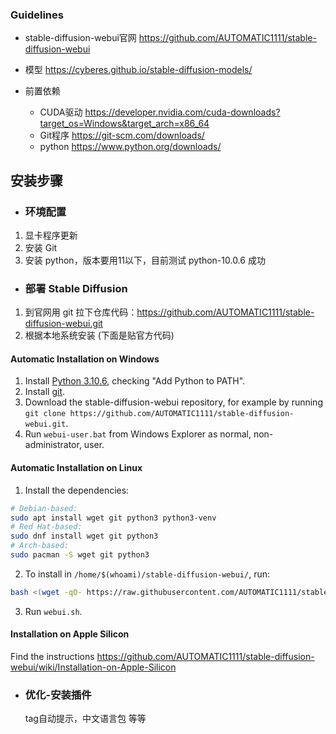 ### Guidelines

- stable-diffusion-webui官网
https://github.com/AUTOMATIC1111/stable-diffusion-webui

- 模型
https://cyberes.github.io/stable-diffusion-models/

- 前置依赖
  - CUDA驱动 https://developer.nvidia.com/cuda-downloads?target_os=Windows&target_arch=x86_64
  - Git程序 https://git-scm.com/downloads/
  - python https://www.python.org/downloads/


## 安装步骤
- ### 环境配置
1. 显卡程序更新
2. 安装 Git
3. 安装 python，版本要用11以下，目前测试 python-10.0.6 成功
  
- ### 部署 Stable Diffusion
1. 到官网用 git 拉下仓库代码：https://github.com/AUTOMATIC1111/stable-diffusion-webui.git
2. 根据本地系统安装 (下面是贴官方代码)
  
  #### Automatic Installation on Windows
  1. Install [Python 3.10.6](https://www.python.org/downloads/windows/), checking "Add Python to PATH".
  2. Install [git](https://git-scm.com/download/win).
  3. Download the stable-diffusion-webui repository, for example by running `git clone https://github.com/AUTOMATIC1111/stable-diffusion-webui.git`.
  4. Run `webui-user.bat` from Windows Explorer as normal, non-administrator, user.
 
  #### Automatic Installation on Linux
  1. Install the dependencies:
  ```bash
  # Debian-based:
  sudo apt install wget git python3 python3-venv
  # Red Hat-based:
  sudo dnf install wget git python3
  # Arch-based:
  sudo pacman -S wget git python3
  ```
  2. To install in `/home/$(whoami)/stable-diffusion-webui/`, run:
  ```bash
  bash <(wget -qO- https://raw.githubusercontent.com/AUTOMATIC1111/stable-diffusion-webui/master/webui.sh)
  ```
  3. Run `webui.sh`.

  #### Installation on Apple Silicon
  Find the instructions https://github.com/AUTOMATIC1111/stable-diffusion-webui/wiki/Installation-on-Apple-Silicon

- ### 优化-安装插件
    tag自动提示，中文语言包 等等
